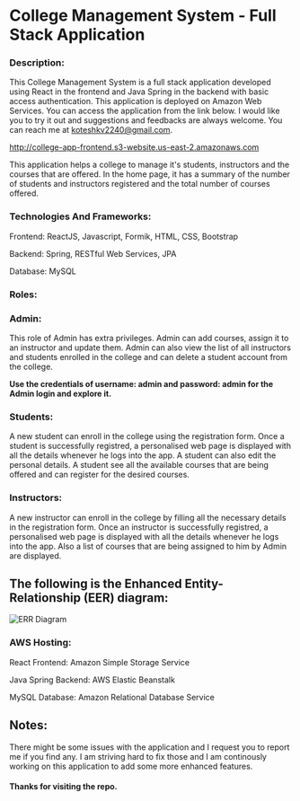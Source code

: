 # College Management System - Full Stack Application

### Description:

This College Management System is a full stack application developed using React in the frontend and Java Spring in the backend with basic access authentication. This application is deployed on Amazon Web Services. You can access the application from the link below. I would like you to try it out and suggestions and feedbacks are always welcome. You can reach me at koteshkv2240@gmail.com. 

http://college-app-frontend.s3-website.us-east-2.amazonaws.com  

This application helps a college to manage it's students, instructors and the courses that are offered. In the home page, it has a summary of the number of students and instructors registered and the total number of courses offered. 

### Technologies And Frameworks:

Frontend: ReactJS, Javascript, Formik, HTML, CSS, Bootstrap

Backend: Spring, RESTful Web Services, JPA

Database: MySQL

### Roles:

### Admin:

This role of Admin has extra privileges. Admin can add courses, assign it to an instructor and update them. Admin can also view the list of all instructors and students enrolled in the college and can delete a student account from the college.

**Use the credentials of username: admin and password: admin for the Admin login and explore it.**

### Students:

A new student can enroll in the college using the registration form. Once a student is successfully registred, a personalised web page is displayed with all the details whenever he logs into the app. A student can also edit the personal details. A student see all the available courses that are being offered and can register for the desired courses.

### Instructors:

A new instructor can enroll in the college by filling all the necessary details in the registration form. Once an instructor is successfully registred, a personalised web page is displayed with all the details whenever he logs into the app. Also a list of courses that are being assigned to him by Admin are displayed.

## The following is the Enhanced Entity-Relationship (EER) diagram:

![ERR Diagram](https://user-images.githubusercontent.com/16078972/128432638-53265a3b-d46b-4438-ae0c-164e3d2805e2.png)

### AWS Hosting:

React Frontend: Amazon Simple Storage Service 

Java Spring Backend: AWS Elastic Beanstalk

MySQL Database: Amazon Relational Database Service

## Notes:
There might be some issues with the application and I request you to report me if you find any. I am striving hard to fix those and I am continously working on this application to add some more enhanced features.

#### Thanks for visiting the repo.
